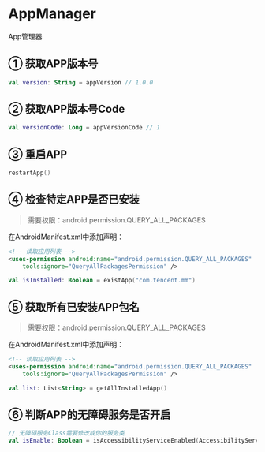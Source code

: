 # AppManager

App管理器

## ① 获取APP版本号

```kotlin
val version: String = appVersion // 1.0.0
```

## ② 获取APP版本号Code

```kotlin
val versionCode: Long = appVersionCode // 1
```

## ③ 重启APP

```kotlin
restartApp()
```

## ④ 检查特定APP是否已安装

> 需要权限：android.permission.QUERY_ALL_PACKAGES

在AndroidManifest.xml中添加声明：

```xml
<!-- 读取应用列表 -->
<uses-permission android:name="android.permission.QUERY_ALL_PACKAGES"
    tools:ignore="QueryAllPackagesPermission" />
```

```kotlin
val isInstalled: Boolean = existApp("com.tencent.mm")
```

## ⑤ 获取所有已安装APP包名

> 需要权限：android.permission.QUERY_ALL_PACKAGES

在AndroidManifest.xml中添加声明：

```xml
<!-- 读取应用列表 -->
<uses-permission android:name="android.permission.QUERY_ALL_PACKAGES"
    tools:ignore="QueryAllPackagesPermission" />
```

```kotlin
val list: List<String> = getAllInstalledApp()
```

## ⑥ 判断APP的无障碍服务是否开启

```kotlin
// 无障碍服务Class需要修改成你的服务类
val isEnable: Boolean = isAccessibilityServiceEnabled(AccessibilityService::class.java)
```
